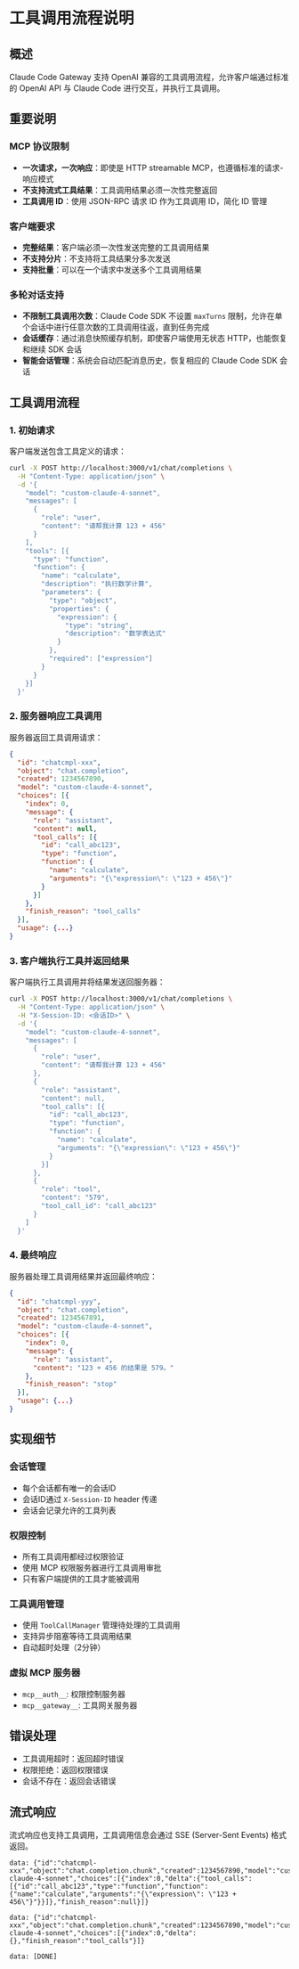 # 工具调用流程说明

## 概述

Claude Code Gateway 支持 OpenAI 兼容的工具调用流程，允许客户端通过标准的 OpenAI API 与 Claude Code 进行交互，并执行工具调用。

## 重要说明

### MCP 协议限制
- **一次请求，一次响应**：即使是 HTTP streamable MCP，也遵循标准的请求-响应模式
- **不支持流式工具结果**：工具调用结果必须一次性完整返回
- **工具调用 ID**：使用 JSON-RPC 请求 ID 作为工具调用 ID，简化 ID 管理

### 客户端要求
- **完整结果**：客户端必须一次性发送完整的工具调用结果
- **不支持分片**：不支持将工具结果分多次发送
- **支持批量**：可以在一个请求中发送多个工具调用结果

### 多轮对话支持
- **不限制工具调用次数**：Claude Code SDK 不设置 `maxTurns` 限制，允许在单个会话中进行任意次数的工具调用往返，直到任务完成
- **会话缓存**：通过消息快照缓存机制，即使客户端使用无状态 HTTP，也能恢复和继续 SDK 会话
- **智能会话管理**：系统会自动匹配消息历史，恢复相应的 Claude Code SDK 会话

## 工具调用流程

### 1. 初始请求

客户端发送包含工具定义的请求：

```bash
curl -X POST http://localhost:3000/v1/chat/completions \
  -H "Content-Type: application/json" \
  -d '{
    "model": "custom-claude-4-sonnet",
    "messages": [
      {
        "role": "user",
        "content": "请帮我计算 123 + 456"
      }
    ],
    "tools": [{
      "type": "function",
      "function": {
        "name": "calculate",
        "description": "执行数学计算",
        "parameters": {
          "type": "object",
          "properties": {
            "expression": {
              "type": "string",
              "description": "数学表达式"
            }
          },
          "required": ["expression"]
        }
      }
    }]
  }'
```

### 2. 服务器响应工具调用

服务器返回工具调用请求：

```json
{
  "id": "chatcmpl-xxx",
  "object": "chat.completion",
  "created": 1234567890,
  "model": "custom-claude-4-sonnet",
  "choices": [{
    "index": 0,
    "message": {
      "role": "assistant",
      "content": null,
      "tool_calls": [{
        "id": "call_abc123",
        "type": "function",
        "function": {
          "name": "calculate",
          "arguments": "{\"expression\": \"123 + 456\"}"
        }
      }]
    },
    "finish_reason": "tool_calls"
  }],
  "usage": {...}
}
```

### 3. 客户端执行工具并返回结果

客户端执行工具调用并将结果发送回服务器：

```bash
curl -X POST http://localhost:3000/v1/chat/completions \
  -H "Content-Type: application/json" \
  -H "X-Session-ID: <会话ID>" \
  -d '{
    "model": "custom-claude-4-sonnet",
    "messages": [
      {
        "role": "user",
        "content": "请帮我计算 123 + 456"
      },
      {
        "role": "assistant",
        "content": null,
        "tool_calls": [{
          "id": "call_abc123",
          "type": "function",
          "function": {
            "name": "calculate",
            "arguments": "{\"expression\": \"123 + 456\"}"
          }
        }]
      },
      {
        "role": "tool",
        "content": "579",
        "tool_call_id": "call_abc123"
      }
    ]
  }'
```

### 4. 最终响应

服务器处理工具调用结果并返回最终响应：

```json
{
  "id": "chatcmpl-yyy",
  "object": "chat.completion",
  "created": 1234567891,
  "model": "custom-claude-4-sonnet",
  "choices": [{
    "index": 0,
    "message": {
      "role": "assistant",
      "content": "123 + 456 的结果是 579。"
    },
    "finish_reason": "stop"
  }],
  "usage": {...}
}
```

## 实现细节

### 会话管理

- 每个会话都有唯一的会话ID
- 会话ID通过 `X-Session-ID` header 传递
- 会话会记录允许的工具列表

### 权限控制

- 所有工具调用都经过权限验证
- 使用 MCP 权限服务器进行工具调用审批
- 只有客户端提供的工具才能被调用

### 工具调用管理

- 使用 `ToolCallManager` 管理待处理的工具调用
- 支持异步阻塞等待工具调用结果
- 自动超时处理（2分钟）

### 虚拟 MCP 服务器

- `mcp__auth__`: 权限控制服务器
- `mcp__gateway__`: 工具网关服务器

## 错误处理

- 工具调用超时：返回超时错误
- 权限拒绝：返回权限错误
- 会话不存在：返回会话错误

## 流式响应

流式响应也支持工具调用，工具调用信息会通过 SSE (Server-Sent Events) 格式返回。

```
data: {"id":"chatcmpl-xxx","object":"chat.completion.chunk","created":1234567890,"model":"custom-claude-4-sonnet","choices":[{"index":0,"delta":{"tool_calls":[{"id":"call_abc123","type":"function","function":{"name":"calculate","arguments":"{\"expression\": \"123 + 456\"}"}}]},"finish_reason":null}]}

data: {"id":"chatcmpl-xxx","object":"chat.completion.chunk","created":1234567890,"model":"custom-claude-4-sonnet","choices":[{"index":0,"delta":{},"finish_reason":"tool_calls"}]}

data: [DONE]
```